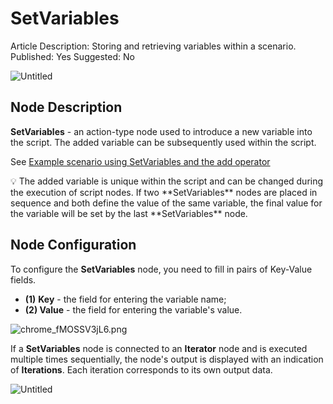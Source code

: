# SetVariables

Article Description: Storing and retrieving variables within a scenario.
Published: Yes
Suggested: No

![Untitled](SetVariables%2019757d45a06780cd8977f294d22b57a7/Untitled.png)

## **Node Description**

**SetVariables** - an action-type node used to introduce a new variable into the script. The added variable can be subsequently used within the script.

See [Example scenario using SetVariables and the add operator](../../Examples%20&%20Tutorials%201c257d45a06780a9886cf7408c3a350e/%F0%9F%93%9D%20Scenario%20Examples%2019157d45a0678101a860c354d339b123/Using%20SetVariables%20node%20and%20the%20add%20operator%2019157d45a06780fdb9eafe03d5b22af2.md)

<aside>
💡 The added variable is unique within the script and can be changed during the execution of script nodes. If two **SetVariables** nodes are placed in sequence and both define the value of the same variable, the final value for the variable will be set by the last **SetVariables** node.

</aside>

## **Node Configuration**

To configure the **SetVariables** node, you need to fill in pairs of Key-Value fields.

- **(1)** **Key** - the field for entering the variable name;
- **(2) Value** - the field for entering the variable's value.

![chrome_fMOSSV3jL6.png](SetVariables%2019757d45a06780cd8977f294d22b57a7/chrome_fMOSSV3jL6.png)

If a **SetVariables** node is connected to an **Iterator** node and is executed multiple times sequentially, the node's output is displayed with an indication of **Iterations**. Each iteration corresponds to its own output data.

![Untitled](SetVariables%2019757d45a06780cd8977f294d22b57a7/Untitled%201.png)